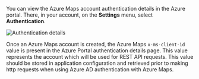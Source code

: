 You can view the Azure Maps account authentication details in the Azure portal. There, in your account, on the **Settings** menu, select **Authentication**.

![Authentication details](./media/how-to-manage-authentication/how-to-view-auth.png)

Once an Azure Maps account is created, the Azure Maps `x-ms-client-id` value is present in the Azure Portal authentication details page. This value represents the account which will be used for REST API requests. This value should be stored in application configuration and retrieved prior to making http requests when using Azure AD authentication with Azure Maps.
